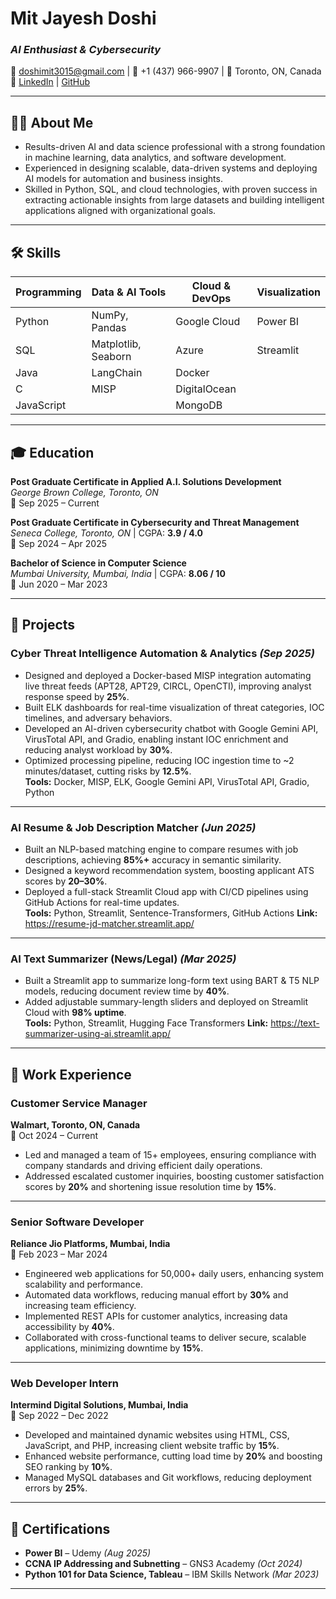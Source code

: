 # **Mit Jayesh Doshi**
### *AI Enthusiast & Cybersecurity*
📧 [doshimit3015@gmail.com](mailto:doshimit3015@gmail.com) | 📱 +1 (437) 966-9907 | 📍 Toronto, ON, Canada  
🔗 [LinkedIn](www.linkedin.com/in/mit2632) | [GitHub](https://github.com/mdmit263)

---

## 🧑‍💻 About Me
- Results-driven AI and data science professional with a strong foundation in machine learning, data analytics, and software development.  
- Experienced in designing scalable, data-driven systems and deploying AI models for automation and business insights.  
- Skilled in Python, SQL, and cloud technologies, with proven success in extracting actionable insights from large datasets and building intelligent applications aligned with organizational goals.

---

## 🛠️ Skills

| Programming | Data & AI Tools | Cloud & DevOps | Visualization |
|--------------|----------------|----------------|----------------|
| Python | NumPy, Pandas | Google Cloud | Power BI |
| SQL | Matplotlib, Seaborn | Azure | Streamlit |
| Java | LangChain | Docker |  |
| C | MISP | DigitalOcean |  |
| JavaScript |  | MongoDB |  |

---

## 🎓 Education

**Post Graduate Certificate in Applied A.I. Solutions Development**  
*George Brown College, Toronto, ON*  
📅 Sep 2025 – Current  

**Post Graduate Certificate in Cybersecurity and Threat Management**  
*Seneca College, Toronto, ON* | CGPA: **3.9 / 4.0**  
📅 Sep 2024 – Apr 2025  

**Bachelor of Science in Computer Science**  
*Mumbai University, Mumbai, India* | CGPA: **8.06 / 10**  
📅 Jun 2020 – Mar 2023  

---

## 🚀 Projects

### **Cyber Threat Intelligence Automation & Analytics** *(Sep 2025)*
- Designed and deployed a Docker-based MISP integration automating live threat feeds (APT28, APT29, CIRCL, OpenCTI), improving analyst response speed by **25%**.  
- Built ELK dashboards for real-time visualization of threat categories, IOC timelines, and adversary behaviors.  
- Developed an AI-driven cybersecurity chatbot with Google Gemini API, VirusTotal API, and Gradio, enabling instant IOC enrichment and reducing analyst workload by **30%**.  
- Optimized processing pipeline, reducing IOC ingestion time to ~2 minutes/dataset, cutting risks by **12.5%**.  
**Tools:** Docker, MISP, ELK, Google Gemini API, VirusTotal API, Gradio, Python  

---

### **AI Resume & Job Description Matcher** *(Jun 2025)*
- Built an NLP-based matching engine to compare resumes with job descriptions, achieving **85%+** accuracy in semantic similarity.  
- Designed a keyword recommendation system, boosting applicant ATS scores by **20–30%**.  
- Deployed a full-stack Streamlit Cloud app with CI/CD pipelines using GitHub Actions for real-time updates.  
**Tools:** Python, Streamlit, Sentence-Transformers, GitHub Actions
**Link:** https://resume-jd-matcher.streamlit.app/    

---

### **AI Text Summarizer (News/Legal)** *(Mar 2025)*
- Built a Streamlit app to summarize long-form text using BART & T5 NLP models, reducing document review time by **40%**.  
- Added adjustable summary-length sliders and deployed on Streamlit Cloud with **98% uptime**.  
**Tools:** Python, Streamlit, Hugging Face Transformers
**Link:** https://text-summarizer-using-ai.streamlit.app/ 

---

## 💼 Work Experience

### **Customer Service Manager**  
**Walmart, Toronto, ON, Canada**  
📅 Oct 2024 – Current  
- Led and managed a team of 15+ employees, ensuring compliance with company standards and driving efficient daily operations.  
- Addressed escalated customer inquiries, boosting customer satisfaction scores by **20%** and shortening issue resolution time by **15%**.  

---

### **Senior Software Developer**  
**Reliance Jio Platforms, Mumbai, India**  
📅 Feb 2023 – Mar 2024  
- Engineered web applications for 50,000+ daily users, enhancing system scalability and performance.  
- Automated data workflows, reducing manual effort by **30%** and increasing team efficiency.  
- Implemented REST APIs for customer analytics, increasing data accessibility by **40%**.  
- Collaborated with cross-functional teams to deliver secure, scalable applications, minimizing downtime by **15%**.  

---

### **Web Developer Intern**  
**Intermind Digital Solutions, Mumbai, India**  
📅 Sep 2022 – Dec 2022  
- Developed and maintained dynamic websites using HTML, CSS, JavaScript, and PHP, increasing client website traffic by **15%**.  
- Enhanced website performance, cutting load time by **20%** and boosting SEO ranking by **10%**.  
- Managed MySQL databases and Git workflows, reducing deployment errors by **25%**.  

---

## 📜 Certifications

- **Power BI** – Udemy *(Aug 2025)*
- **CCNA IP Addressing and Subnetting** – GNS3 Academy *(Oct 2024)*  
- **Python 101 for Data Science, Tableau** – IBM Skills Network *(Mar 2023)*  
  

---


